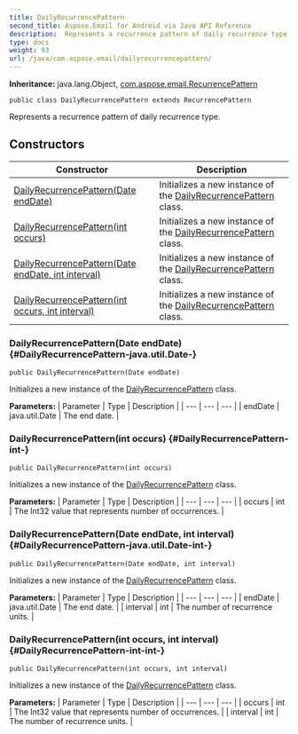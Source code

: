```yaml
---
title: DailyRecurrencePattern
second_title: Aspose.Email for Android via Java API Reference
description:  Represents a recurrence pattern of daily recurrence type.
type: docs
weight: 93
url: /java/com.aspose.email/dailyrecurrencepattern/
---
```

**Inheritance:**
java.lang.Object, [com.aspose.email.RecurrencePattern](../../com.aspose.email/recurrencepattern)
```
public class DailyRecurrencePattern extends RecurrencePattern
```

Represents a recurrence pattern of daily recurrence type.
## Constructors

| Constructor | Description |
| --- | --- |
| [DailyRecurrencePattern(Date endDate)](#DailyRecurrencePattern-java.util.Date-) | Initializes a new instance of the [DailyRecurrencePattern](../../com.aspose.email/dailyrecurrencepattern) class. |
| [DailyRecurrencePattern(int occurs)](#DailyRecurrencePattern-int-) | Initializes a new instance of the [DailyRecurrencePattern](../../com.aspose.email/dailyrecurrencepattern) class. |
| [DailyRecurrencePattern(Date endDate, int interval)](#DailyRecurrencePattern-java.util.Date-int-) | Initializes a new instance of the [DailyRecurrencePattern](../../com.aspose.email/dailyrecurrencepattern) class. |
| [DailyRecurrencePattern(int occurs, int interval)](#DailyRecurrencePattern-int-int-) | Initializes a new instance of the [DailyRecurrencePattern](../../com.aspose.email/dailyrecurrencepattern) class. |
### DailyRecurrencePattern(Date endDate) {#DailyRecurrencePattern-java.util.Date-}
```
public DailyRecurrencePattern(Date endDate)
```


Initializes a new instance of the [DailyRecurrencePattern](../../com.aspose.email/dailyrecurrencepattern) class.

**Parameters:**
| Parameter | Type | Description |
| --- | --- | --- |
| endDate | java.util.Date | The end date. |

### DailyRecurrencePattern(int occurs) {#DailyRecurrencePattern-int-}
```
public DailyRecurrencePattern(int occurs)
```


Initializes a new instance of the [DailyRecurrencePattern](../../com.aspose.email/dailyrecurrencepattern) class.

**Parameters:**
| Parameter | Type | Description |
| --- | --- | --- |
| occurs | int | The Int32 value that represents number of occurrences. |

### DailyRecurrencePattern(Date endDate, int interval) {#DailyRecurrencePattern-java.util.Date-int-}
```
public DailyRecurrencePattern(Date endDate, int interval)
```


Initializes a new instance of the [DailyRecurrencePattern](../../com.aspose.email/dailyrecurrencepattern) class.

**Parameters:**
| Parameter | Type | Description |
| --- | --- | --- |
| endDate | java.util.Date | The end date. |
| interval | int | The number of recurrence units. |

### DailyRecurrencePattern(int occurs, int interval) {#DailyRecurrencePattern-int-int-}
```
public DailyRecurrencePattern(int occurs, int interval)
```


Initializes a new instance of the [DailyRecurrencePattern](../../com.aspose.email/dailyrecurrencepattern) class.

**Parameters:**
| Parameter | Type | Description |
| --- | --- | --- |
| occurs | int | The Int32 value that represents number of occurrences. |
| interval | int | The number of recurrence units. |

